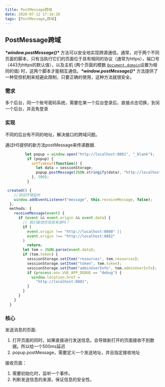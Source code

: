 ```yaml
---
title: PostMessage跨域
date: 2020-07-12 17:16:26
tags: [PostMessage,跨域]
---
```


<meta name="referrer" content="no-referrer"/>

## PostMessage跨域

***\*window.postMessage()\**** 方法可以安全地实现跨源通信。通常，对于两个不同页面的脚本，只有当执行它们的页面位于具有相同的协议（通常为https），端口号（443为https的默认值），以及主机 (两个页面的模数 [`Document.domain`](https://developer.mozilla.org/zh-CN/docs/Web/API/Document/domain)设置为相同的值) 时，这两个脚本才能相互通信。***\*window.postMessage()\**** 方法提供了一种受控机制来规避此限制，只要正确的使用，这种方法就很安全。

<!-- more -->

### 需求

多个后台，同一个账号密码系统，需要在某一个后台登录后，直接点击切换，到另一个后台，并且免登录

### 实现

不同的后台有不同的地址，解决接口的跨域问题。

通过H5提供的新方法postMessage来传递数据.

```js
         let popup = window.open("http://localhost:8081", "_blank");
          if (popup) {
            setTimeout(function() {
              let data = sessionStorage;
              popup.postMessage(JSON.stringify(data), "http://localhost:8081");
            }, 500);
          }
```



```js
 created() {
    //测试环境监听
    window.addEventListener("message", this.receiveMessage, false);
  },
  methods: {
    receiveMessage(event) {
      if (event && event.origin && event.data) {
        // 我们能信任信息来源吗？
        if (
          event.origin !== "http://localhost:8080" ||
          event.origin !== "http://localhost:8082"
        )
          return;
        let tem = JSON.parse(event.data);
        if (tem.token) {
          sessionStorage.setItem("resources", tem.resources);
          sessionStorage.setItem("token", tem.token);
          sessionStorage.setItem("adminUserInfo", tem.adminUserInfo);
          if (process.env.VUE_APP_DEBUG == "debug") {
            window.location.href =
              "http://localhost:8081";
          } 
        }
      }
    }
  }
```

### 核心

发送消息的页面: 

1. 打开页面的同时，如果直接进行发送信息。会导致新打开的页面接收不到数据。所以给一个500ms延迟
2. popup.postMessage，需要定义一个发送地址，并且指定接收地址

接收页面：

1. 需要初始化时，监听一个事件。
2. 判断发送信息的来源，保证信息的安全性。

